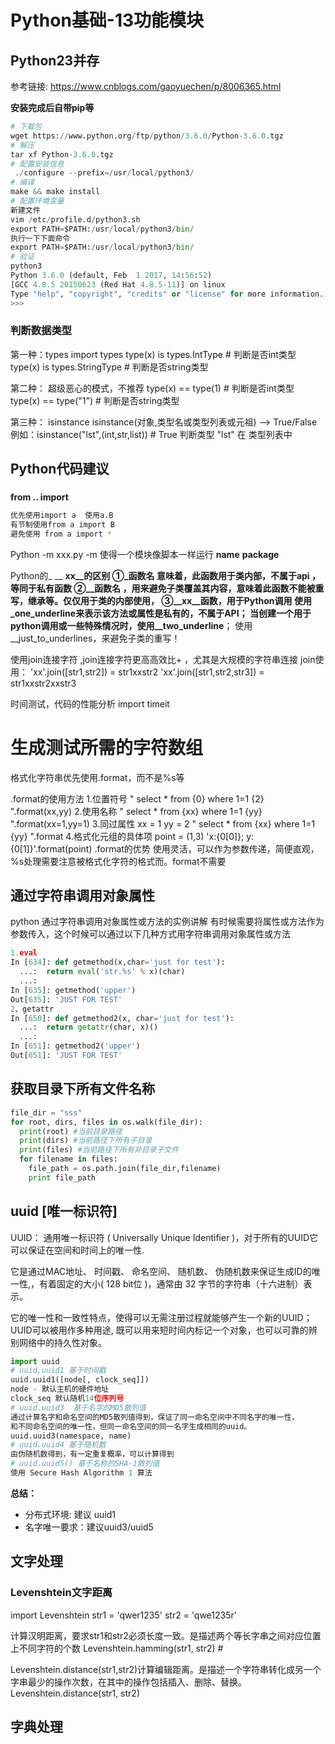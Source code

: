 # Python基础-13功能模块




 ## Python23并存
 参考链接:
 https://www.cnblogs.com/gaoyuechen/p/8006365.html
 
 **安装完成后自带pip等**
```python
# 下载包
wget https://www.python.org/ftp/python/3.6.0/Python-3.6.0.tgz
# 解压
tar xf Python-3.6.0.tgz
# 配置安装信息
 ./configure --prefix=/usr/local/python3/
# 编译
make && make install
# 配置环境变量
新建文件
vim /etc/profile.d/python3.sh 
export PATH=$PATH:/usr/local/python3/bin/
执行一下下面命令
export PATH=$PATH:/usr/local/python3/bin/
# 验证
python3
Python 3.6.0 (default, Feb  1 2017, 14:56:52) 
[GCC 4.8.5 20150623 (Red Hat 4.8.5-11)] on linux
Type "help", "copyright", "credits" or "license" for more information.
>>>
```


### 判断数据类型

第一种：types
import types
type(x) is types.IntType # 判断是否int类型
type(x) is types.StringType # 判断是否string类型

第二种：  超级恶心的模式，不推荐
type(x) == type(1)  # 判断是否int类型
type(x) == type("1") # 判断是否string类型

第三种： isinstance
isinstance(对象,类型名或类型列表或元祖)  --> True/False
例如：isinstance("lst",(int,str,list)) # True
判断类型 "lst" 在 类型列表中

## Python代码建议

### 

**from .. import**
```bash
优先使用import a  使用a.B
有节制使用from a import B
避免使用 from a import *
```


Python -m  xxx.py   -m 使得一个模块像脚本一样运行
__name__
__package__



Python的_ __  __xx__的区别
①_函数名 意味着，此函数用于类内部，不属于api ，等同于私有函数
②__函数名 ，用来避免子类覆盖其内容，意味着此函数不能被重写，继承等。仅仅用于类的内部使用，
③__xx__函数，用于Python调用
使用_one_underline来表示该方法或属性是私有的，不属于API；
当创建一个用于python调用或一些特殊情况时，使用__two_underline__；
使用__just_to_underlines，来避免子类的重写！


使用join连接字符 ,join连接字符更高高效比+  ，尤其是大规模的字符串连接
join使用：
     'xx'.join([str1,str2]) =  str1xxstr2
     'xx'.join([str1,str2,str3]) =  str1xxstr2xxstr3

时间测试，代码的性能分析
import timeit
# 生成测试所需的字符数组


格式化字符串优先使用.format，而不是%s等



.format的使用方法
     1.位置符号
        " select * from {0} where 1=1 {2} ".format(xx,yy)
     2.使用名称 
        " select * from {xx} where 1=1 {yy} ".format(xx=1,yy=1)
     3.同过属性
        xx = 1
        yy = 2
        " select * from {xx} where 1=1 {yy} ".format
     4.格式化元组的具体项
          point = (1,3)
          'x:{0[0]}; y:{0[1]}'.format(point)
.format的优势
     使用灵活，可以作为参数传递，简便直观，%s处理需要注意被格式化字符的格式而。format不需要


## 通过字符串调用对象属性

python 通过字符串调用对象属性或方法的实例讲解
有时候需要将属性或方法作为参数传入，这个时候可以通过以下几种方式用字符串调用对象属性或方法

```python
1.eval
In [634]: def getmethod(x,char='just for test'):
  ...:  return eval('str.%s' % x)(char)
  ...: 
In [635]: getmethod('upper')
Out[635]: 'JUST FOR TEST'
2、getattr
In [650]: def getmethod2(x, char='just for test'):
  ...:  return getattr(char, x)()
  ...: 
In [651]: getmethod2('upper')
Out[651]: 'JUST FOR TEST'
```

## 获取目录下所有文件名称

```python
file_dir = "sss"
for root, dirs, files in os.walk(file_dir):  
  print(root) #当前目录路径  
  print(dirs) #当前路径下所有子目录  
  print(files) #当前路径下所有非目录子文件
  for filename in files:
    file_path = os.path.join(file_dir,filename)
    print file_path
```


## uuid [唯一标识符]


UUID： 通用唯一标识符 ( Universally Unique Identifier )，对于所有的UUID它可以保证在空间和时间上的唯一性.

它是通过MAC地址、 时间戳、 命名空间、 随机数、 伪随机数来保证生成ID的唯一性,，有着固定的大小( 128 bit位 )，通常由 32 字节的字符串（十六进制）表示。        

它的唯一性和一致性特点，使得可以无需注册过程就能够产生一个新的UUID；
UUID可以被用作多种用途, 既可以用来短时间内标记一个对象，也可以可靠的辨别网络中的持久性对象。

```python
import uuid
# uuid.uuid1 基于时间戳
uuid.uuid1([node[, clock_seq]])
node - 默认主机的硬件地址
clock_seq 默认随机14位序列号
# uuid.uuid3  基于名字的MD5散列值
通过计算名字和命名空间的MD5散列值得到，保证了同一命名空间中不同名字的唯一性，
和不同命名空间的唯一性，但同一命名空间的同一名字生成相同的uuid。
uuid.uuid3(namespace, name) 
# uuid.uuid4 基于随机数
由伪随机数得到，有一定重复概率，可以计算得到
# uuid.uuid5() 基于名称的SHA-1散列值
使用 Secure Hash Algorithm 1 算法
```
**总结：**

* 分布式环境: 建议 uuid1
* 名字唯一要求：建议uuid3/uuid5


## 文字处理

### Levenshtein文字距离


import Levenshtein
str1 = 'qwer1235'
str2 = 'qwe1235r'

计算汉明距离，要求str1和str2必须长度一致。是描述两个等长字串之间对应位置上不同字符的个数
Levenshtein.hamming(str1, str2)  #
 
Levenshtein.distance(str1,str2)计算编辑距离。是描述一个字符串转化成另一个字串最少的操作次数，在其中的操作包括插入、删除、替换。
Levenshtein.distance(str1, str2)



## 字典处理



